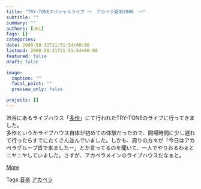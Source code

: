 ```yaml
---
title: "TRY-TONEスペシャルライブ 〜　アカペラ夏唄2008　〜"
subtitle: ""
summary: ""
authors: [aki]
tags: []
categories: 
date: 2008-08-31T21:51:54+00:00
lastmod: 2008-08-31T21:51:54+00:00
featured: false
draft: false

image:
  caption: ""
  focal_point: ""
  preview_only: false

projects: []
---
```

渋谷にあるライブハウス「[多作](http://www.tasaku.com/)」にて行われたTRY-TONEのライブに行ってきました。  
多作というかライブハウス自体が初めての体験だったので、開場時間に少し遅れて行ったらすでにたくさん並んでいました。しかも、周りの方々が「今日はアカペラグループ皆で来ましたー」とか言ってるのを聞いて、一人でやりおるわぁとニヤニヤしていました。さすが、アカペラメインのライブハウスだなぁと。  
  
  
  
[More](http://mrk0369.exblog.jp/9597861/#9597861_1)

Tags:[音楽](http://mrk0369.exblog.jp/tags/%E9%9F%B3%E6%A5%BD/) [アカペラ](http://mrk0369.exblog.jp/tags/%E3%82%A2%E3%82%AB%E3%83%9A%E3%83%A9/) 

